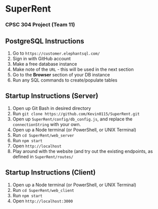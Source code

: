 # SuperRent
### CPSC 304 Project (Team 11)

## PostgreSQL Instructions
1. Go to `https://customer.elephantsql.com/`
2. Sign in with GitHub account
3. Make a free database instance
4. Make note of the `URL` - this will be used in the next section
5. Go to the **Browser** section of your DB instance
6. Run any SQL commands to create/populate tables

## Startup Instructions (Server)
1. Open up Git Bash in desired directory
2. Run `git clone https://github.com/Kevin0115/SuperRent.git`
3. Open up `SuperRent/config/db_config.js`, and replace the `connectionString` with your own.
4. Open up a Node terminal (or PowerShell, or UNIX Terminal)
5. Run `cd SuperRent/web_server`
6. Run `npm start`
7. Open `http://localhost`
8. Play around with the website (and try out the existing endpoints, as defined in `SuperRent/routes/`


## Startup Instructions (Client)
1. Open up a Node terminal (or PowerShell, or UNIX Terminal)
2. Run `cd SuperRent/web_client`
3. Run `npm start`
7. Open `http://localhost:3000`